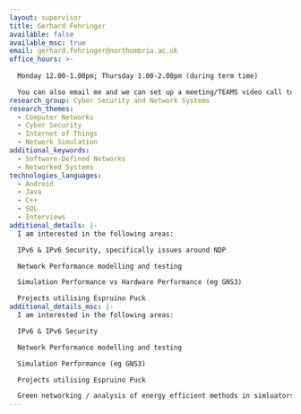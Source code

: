 ```yaml
---
layout: supervisor
title: Gerhard Fehringer
available: false
available_msc: true
email: gerhard.fehringer@northumbria.ac.uk
office_hours: >-
  
  Monday 12.00-1.00pm; Thursday 1.00-2.00pm (during term time)

  You can also email me and we can set up a meeting/TEAMS video call to discuss your ideas.
research_group: Cyber Security and Network Systems
research_themes:
  - Computer Networks
  - Cyber Security
  - Internet of Things
  - Network Simulation
additional_keywords:
  - Software-Defined Networks
  - Networked Systems
technologies_languages:
  - Android
  - Java
  - C++
  - SQL
  - Interviews
additional_details: |-
  I am interested in the following areas:

  IPv6 & IPv6 Security, specifically issues around NDP

  Network Performance modelling and testing

  Simulation Performance vs Hardware Performance (eg GNS3)

  Projects utilising Espruino Puck
additional_details_msc: |-
  I am interested in the following areas:

  IPv6 & IPv6 Security

  Network Performance modelling and testing

  Simulation Performance (eg GNS3)

  Projects utilising Espruino Puck 

  G﻿reen networking / analysis of energy efficient methods in simluators
---
```

